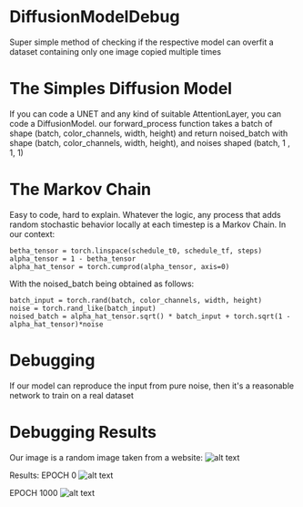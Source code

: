 # DiffusionModelDebug
Super simple method of checking if the respective model can overfit a dataset containing only one image copied multiple times

# The Simples Diffusion Model

If you can code a UNET and any kind of suitable AttentionLayer, you can code a DiffusionModel.
our forward_process function takes a batch of shape (batch, color_channels, width, height) and return noised_batch with shape (batch, color_channels, width, height), and noises shaped (batch, 1 , 1, 1)

# The Markov Chain
Easy to code, hard to explain. Whatever the logic, any process that adds random stochastic behavior locally at each timestep is a Markov Chain.
In our context:
```
betha_tensor = torch.linspace(schedule_t0, schedule_tf, steps)
alpha_tensor = 1 - betha_tensor
alpha_hat_tensor = torch.cumprod(alpha_tensor, axis=0)
```

With the noised_batch being obtained as follows:

```
batch_input = torch.rand(batch, color_channels, width, height)
noise = torch.rand_like(batch_input)
noised_batch = alpha_hat_tensor.sqrt() * batch_input + torch.sqrt(1 - alpha_hat_tensor)*noise
```

# Debugging
If our model can reproduce the input from pure noise, then it's a reasonable network to train on a real dataset

# Debugging Results
Our image is a random image taken from a website:
![alt text](https://freeimage.host/i/JiALsSI)

Results:
EPOCH 0
![alt text](https://ibb.co/jLN1WRX)

EPOCH 1000
![alt text](https://ibb.co/NmgVTM6)
